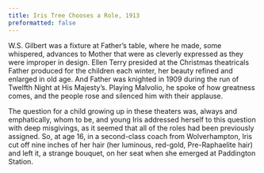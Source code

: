```yaml
---
title: Iris Tree Chooses a Role, 1913
preformatted: false
---
```


W.S. Gilbert was a fixture at Father’s table, where he made, some whispered, advances to Mother that were as cleverly expressed as they were improper in design. Ellen Terry presided at the Christmas theatricals Father produced for the children each winter, her beauty refined and enlarged in old age. And Father was knighted in 1909 during the run of Twelfth Night at His Majesty’s. Playing Malvolio, he spoke of how greatness comes, and the people rose and silenced him with their applause.

The question for a child growing up in these theaters was, always and emphatically, whom to be, and young Iris addressed herself to this question with deep misgivings, as it seemed that all of the roles had been previously assigned. So, at age 16, in a second-class coach from Wolverhampton, Iris cut off nine inches of her hair (her luminous, red-gold, Pre-Raphaelite hair) and left it, a strange bouquet, on her seat when she emerged at Paddington Station.
